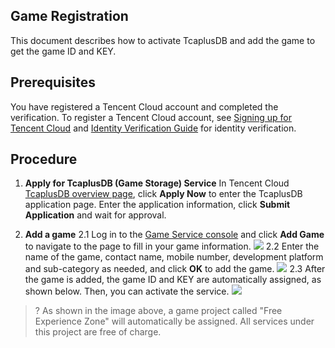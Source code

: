 [//]: # (chinagitpath:XXXXX)

## Game Registration
This document describes how to activate TcaplusDB and add the game to get the game ID and KEY.

##  Prerequisites
You have registered a Tencent Cloud account and completed the verification.
To register a Tencent Cloud account, see [Signing up for Tencent Cloud](https://cloud.tencent.com/document/product/378/17985) and [Identity Verification Guide](https://cloud.tencent.com/document/product/378/3629) for identity verification.


## Procedure
1. **Apply for TcaplusDB (Game Storage) Service**
In Tencent Cloud [TcaplusDB overview page](https://cloud.tencent.com/product/tcaplus), click **Apply Now** to enter the TcaplusDB application page. Enter the application information, click **Submit Application** and wait for approval.

2. **Add a game**
2.1 Log in to the [Game Service console](https://console.cloud.tencent.com/gameservice) and click **Add Game** to navigate to the page to fill in your game information. 
![](https://main.qcloudimg.com/raw/e70fd4a7ad1dad2f2f89f2df06979875.png)
2.2 Enter the name of the game, contact name, mobile number, development platform and sub-category as needed, and click **OK** to add the game.
![](https://main.qcloudimg.com/raw/0766b5d9d62e7d2b11352c3e24af70b7.png)
2.3 After the game is added, the game ID and KEY are automatically assigned, as shown below. Then, you can activate the service.
![](https://main.qcloudimg.com/raw/fdda4a1ee99d6b51dac0a8c346fdacd4.png)

>? As shown in the image above, a game project called "Free Experience Zone" will automatically be assigned. All services under this project are free of charge.

